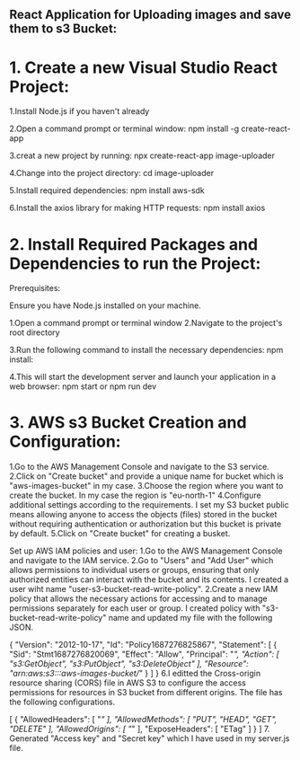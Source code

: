 ## React Application for Uploading images and save them to s3 Bucket:

# 1. Create a new Visual Studio React Project:

1.Install Node.js if you haven't already

2.Open a command prompt or terminal window:
npm install -g create-react-app

3.creat a new project by running:
npx create-react-app image-uploader

4.Change into the project directory:
cd image-uploader

5.Install required dependencies:
npm install aws-sdk

6.Install the axios library for making HTTP requests:
npm install axios

# 2. Install Required Packages and Dependencies to run the Project:

Prerequisites:

Ensure you have Node.js installed on your machine.

1.Open a command prompt or terminal window
2.Navigate to the project's root directory

3.Run the following command to install the necessary dependencies:
npm install:

4.This will start the development server and launch your application in a web browser:
npm start or npm run dev

# 3. AWS s3 Bucket Creation and Configuration:

1.Go to the AWS Management Console and navigate to the S3 service.
2.Click on "Create bucket" and provide a unique name for bucket which is "aws-images-bucket" in my case.
3.Choose the region where you want to create the bucket. In my case the region is "eu-north-1"
4.Configure additional settings according to the requirements. I set my S3 bucket public means allowing anyone to access the objects (files) stored in the bucket without requiring authentication or authorization but this bucket is private by default.
5.Click on "Create bucket" for creating a busket.

Set up AWS IAM policies and user:
1.Go to the AWS Management Console and navigate to the IAM service.
2.Go to "Users" and "Add User" which allows permissions to individual users or groups, ensuring that only authorized entities can interact with the bucket and its contents. I created a user wiht name "user-s3-bucket-read-write-policy".
2.Create a new IAM policy that allows the necessary actions for accessing and to manage permissions separately for each user or group. I created policy with "s3-bucket-read-write-policy" name and updated my file with the following JSON.

{
"Version": "2012-10-17",
"Id": "Policy1687276825867",
"Statement": [
{
"Sid": "Stmt1687276820069",
"Effect": "Allow",
"Principal": "_",
"Action": [
"s3:GetObject",
"s3:PutObject",
"s3:DeleteObject"
],
"Resource": "arn:aws:s3:::aws-images-bucket/_"
}
]
}
6.I editted the Cross-origin resource sharing (CORS) file in AWS S3 to configure the access permissions for resources in S3 bucket from different origins. The file has the following configurations.

[
{
"AllowedHeaders": [
"*"
],
"AllowedMethods": [
"PUT",
"HEAD",
"GET",
"DELETE"
],
"AllowedOrigins": [
"*"
],
"ExposeHeaders": [
"ETag"
]
}
] 7. Generated "Access key" and "Secret key" which I have used in my server.js file.
